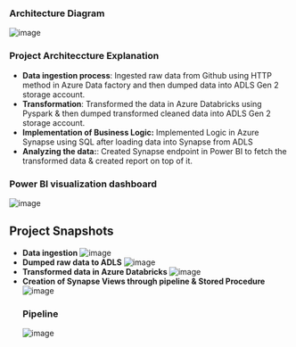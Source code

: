 ### Architecture Diagram
![image](https://github.com/ambergupta1199/Product_Sales_Analysis/assets/79975210/9f7ca380-907e-44c2-ac05-ef1d95014669)
### Project Architeccture Explanation
- **Data ingestion process**: Ingested raw data from Github using HTTP method in Azure Data factory and then dumped data into ADLS Gen 2 storage account.
- **Transformation**: Transformed the data in Azure Databricks using Pyspark & then dumped transformed cleaned data into ADLS Gen 2 storage account.
- **Implementation of Business Logic:** Implemented Logic in Azure Synapse using SQL after loading data into Synapse from ADLS
- **Analyzing the data:**: Created Synapse endpoint in Power BI to fetch the transformed data & created report on top of it.
### Power BI visualization dashboard
  ![image](https://github.com/ambergupta1199/Product_Sales_Analysis/assets/79975210/76ad1952-526f-49d6-93c5-00dc5b4f4147)
## Project Snapshots
- **Data ingestion**
![image](https://github.com/ambergupta1199/Product_Sales_Analysis/assets/79975210/9ca2a761-56df-42f3-a7e3-41944fc85fa2)
- **Dumped raw data to ADLS**
  ![image](https://github.com/ambergupta1199/Product_Sales_Analysis/assets/79975210/3c28e9fc-b7f5-419d-8629-ff83730b1407)
- **Transformed data in Azure Databricks**
  ![image](https://github.com/ambergupta1199/Product_Sales_Analysis/assets/79975210/633024ca-0026-4ef6-85c7-e5cbed7a4783)
- **Creation of Synapse Views through pipeline & Stored Procedure**
  ![image](https://github.com/ambergupta1199/Product_Sales_Analysis/assets/79975210/1a3bbefc-866f-41f3-ac4c-47504d57dcbf)
  ### Pipeline
  ![image](https://github.com/ambergupta1199/Product_Sales_Analysis/assets/79975210/b717a4d5-430e-466c-8d4c-73c114432896)

  






